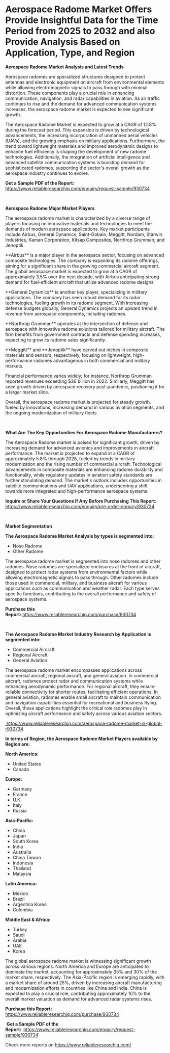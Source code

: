 <p><h1>Aerospace Radome Market Offers Provide Insightful Data for the Time Period from 2025 to 2032 and also Provide Analysis Based on Application, Type, and Region</h1></p><p><strong>Aerospace Radome Market Analysis and Latest Trends</strong></p>
<p><p>Aerospace radomes are specialized structures designed to protect antennas and electronic equipment on aircraft from environmental elements while allowing electromagnetic signals to pass through with minimal distortion. These components play a crucial role in enhancing communication, navigation, and radar capabilities in aviation. As air traffic continues to rise and the demand for advanced communication systems increases, the aerospace radome market is expected to see significant growth. </p><p>The Aerospace Radome Market is expected to grow at a CAGR of 12.8% during the forecast period. This expansion is driven by technological advancements, the increasing incorporation of unmanned aerial vehicles (UAVs), and the growing emphasis on military applications. Furthermore, the trend toward lightweight materials and improved aerodynamic designs to enhance fuel efficiency is shaping the development of new radome technologies. Additionally, the integration of artificial intelligence and advanced satellite communication systems is boosting demand for sophisticated radomes, supporting the sector's overall growth as the aerospace industry continues to evolve.</p></p>
<p><strong>Get a Sample PDF of the Report:&nbsp;</strong> <a href="https://www.reliableresearchiq.com/enquiry/request-sample/930734?utm_campaign=3109&utm_medium=2&utm_source=Github&utm_content=ia&utm_term=21032025&utm_id=aerospace-radome">https://www.reliableresearchiq.com/enquiry/request-sample/930734</a></p>
<p>&nbsp;</p>
<p><strong>Aerospace Radome Major Market Players</strong></p>
<p><p>The aerospace radome market is characterized by a diverse range of players focusing on innovative materials and technologies to meet the demands of modern aerospace applications. Key market participants include Airbus, General Dynamics, Saint-Gobain, Meggitt, Nordam, Starwin Industries, Kaman Corporation, Kitsap Composites, Northrop Grumman, and Jenoptik.</p><p>**Airbus** is a major player in the aerospace sector, focusing on advanced composite technologies. The company is expanding its radome offerings, aiming for a significant share in the growing commercial aircraft segment. The global aerospace market is expected to grow at a CAGR of approximately 3.5% over the next decade, with Airbus anticipating strong demand for fuel-efficient aircraft that utilize advanced radome designs.</p><p>**General Dynamics** is another key player, specializing in military applications. The company has seen robust demand for its radar technologies, fueling growth in its radome segment. With increasing defense budgets globally, General Dynamics projects an upward trend in revenue from aerospace components, including radomes.</p><p>**Northrop Grumman** operates at the intersection of defense and aerospace with innovative radome solutions tailored for military aircraft. The firm benefits from government contracts and defense spending increases, expecting to grow its radome sales significantly.</p><p>**Meggitt** and **Jenoptik** have carved out niches in composite materials and sensors, respectively, focusing on lightweight, high-performance radomes advantageous in both commercial and military markets.</p><p>Financial performance varies widely; for instance, Northrop Grumman reported revenues exceeding $36 billion in 2022. Similarly, Meggitt has seen growth driven by aerospace recovery post-pandemic, positioning it for a larger market slice.</p><p>Overall, the aerospace radome market is projected for steady growth, fueled by innovations, increasing demand in various aviation segments, and the ongoing modernization of military fleets.</p></p>
<p>&nbsp;</p>
<p><strong>What Are The Key Opportunities For Aerospace Radome Manufacturers?</strong></p>
<p><p>The Aerospace Radome market is poised for significant growth, driven by increasing demand for advanced avionics and improvements in aircraft performance. The market is projected to expand at a CAGR of approximately 5.8% through 2028, fueled by trends in military modernization and the rising number of commercial aircraft. Technological advancements in composite materials are enhancing radome durability and functionality, while regulatory updates in aviation safety standards are further stimulating demand. The market's outlook includes opportunities in satellite communications and UAV applications, underscoring a shift towards more integrated and high-performance aerospace systems.</p></p>
<p><strong>Inquire or Share Your Questions If Any Before Purchasing This Report:</strong> <a href="https://www.reliableresearchiq.com/enquiry/pre-order-enquiry/930734?utm_campaign=3109&utm_medium=2&utm_source=Github&utm_content=ia&utm_term=21032025&utm_id=aerospace-radome">https://www.reliableresearchiq.com/enquiry/pre-order-enquiry/930734</a></p>
<p>&nbsp;</p>
<p><strong>Market Segmentation</strong></p>
<p><strong>The Aerospace Radome Market Analysis by types is segmented into:</strong></p>
<p><ul><li>Nose Radome</li><li>Other Radome</li></ul></p>
<p><p>The aerospace radome market is segmented into nose radomes and other radomes. Nose radomes are specialized enclosures at the front of aircraft, designed to protect radar systems from environmental factors while allowing electromagnetic signals to pass through. Other radomes include those used in commercial, military, and business aircraft for various applications such as communication and weather radar. Each type serves specific functions, contributing to the overall performance and safety of aerospace systems.</p></p>
<p><strong>Purchase this Report:&nbsp;</strong><a href="https://www.reliableresearchiq.com/purchase/930734?utm_campaign=3109&utm_medium=2&utm_source=Github&utm_content=ia&utm_term=21032025&utm_id=aerospace-radome">https://www.reliableresearchiq.com/purchase/930734</a></p>
<p>&nbsp;</p>
<p><strong>The Aerospace Radome Market Industry Research by Application is segmented into:</strong></p>
<p><ul><li>Commercial Aircraft</li><li>Regional Aircraft</li><li>General Aviation</li></ul></p>
<p><p>The aerospace radome market encompasses applications across commercial aircraft, regional aircraft, and general aviation. In commercial aircraft, radomes protect radar and communication systems while enhancing aerodynamic performance. For regional aircraft, they ensure reliable connectivity for shorter routes, facilitating efficient operations. In general aviation, radomes enable small aircraft to maintain communication and navigation capabilities essential for recreational and business flying. Overall, these applications highlight the critical role radomes play in optimizing aircraft performance and safety across various aviation sectors.</p></p>
<p><a href="https://www.reliableresearchiq.com/aerospace-radome-market-in-global-r930734?utm_campaign=3109&utm_medium=2&utm_source=Github&utm_content=ia&utm_term=21032025&utm_id=aerospace-radome">&nbsp;https://www.reliableresearchiq.com/aerospace-radome-market-in-global-r930734</a></p>
<p><strong>In terms of Region, the Aerospace Radome Market Players available by Region are:</strong></p>
<p>
    <p> <strong> North America: </strong>
        <ul>
            <li>United States</li>
            <li>Canada</li>
        </ul>
        </p> 
    <p> <strong> Europe: </strong>
        <ul>
            <li>Germany</li>
            <li>France</li>
            <li>U.K.</li>
            <li>Italy</li>
            <li>Russia</li>
        </ul>
        </p> 
    <p> <strong> Asia-Pacific: </strong>
        <ul>
            <li>China</li>
            <li>Japan</li>
            <li>South Korea</li>
            <li>India</li>
            <li>Australia</li>
            <li>China Taiwan</li>
            <li>Indonesia</li>
            <li>Thailand</li>
            <li>Malaysia</li>
        </ul>
        </p> 
    <p> <strong> Latin America: </strong>
        <ul>
            <li>Mexico</li>
            <li>Brazil</li>
            <li>Argentina Korea</li>
            <li>Colombia</li>
        </ul>
        </p> 
    <p> <strong> Middle East & Africa: </strong>
        <ul>
            <li>Turkey</li>
            <li>Saudi</li>
            <li>Arabia</li>
            <li>UAE</li>
            <li>Korea</li>
        </ul>
    </p>
    </p>
<p><p>The global aerospace radome market is witnessing significant growth across various regions. North America and Europe are anticipated to dominate the market, accounting for approximately 35% and 30% of the market share, respectively. The Asia-Pacific region is emerging rapidly, with a market share of around 25%, driven by increasing aircraft manufacturing and modernization efforts in countries like China and India. China is expected to play a crucial role, contributing approximately 10% to the overall market valuation as demand for advanced radar systems rises.</p></p>
<p><strong>Purchase this Report: </strong><a href="https://www.reliableresearchiq.com/purchase/930734?utm_campaign=3109&utm_medium=2&utm_source=Github&utm_content=ia&utm_term=21032025&utm_id=aerospace-radome">https://www.reliableresearchiq.com/purchase/930734</a></p>
<p>&nbsp;<strong>Get a Sample PDF of the Report:&nbsp;&nbsp;</strong><a href="https://www.reliableresearchiq.com/enquiry/request-sample/930734?utm_campaign=3109&utm_medium=2&utm_source=Github&utm_content=ia&utm_term=21032025&utm_id=aerospace-radome">https://www.reliableresearchiq.com/enquiry/request-sample/930734</a></p>
<p><strong></strong></p>
<p>Check more reports on <a href="https://www.reliableresearchiq.com/?utm_campaign=3109&utm_medium=2&utm_source=Github&utm_content=ia&utm_term=21032025&utm_id=aerospace-radome">https://www.reliableresearchiq.com/</a></p>